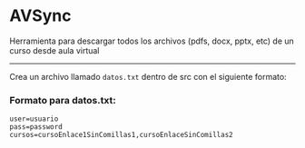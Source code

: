 # AVSync
Herramienta para descargar todos los archivos (pdfs, docx, pptx, etc) de un curso desde aula virtual

-------

Crea un archivo llamado `datos.txt` dentro de src con el siguiente formato:

### Formato para datos.txt:

```
user=usuario
pass=password
cursos=cursoEnlace1SinComillas1,cursoEnlaceSinComillas2
```